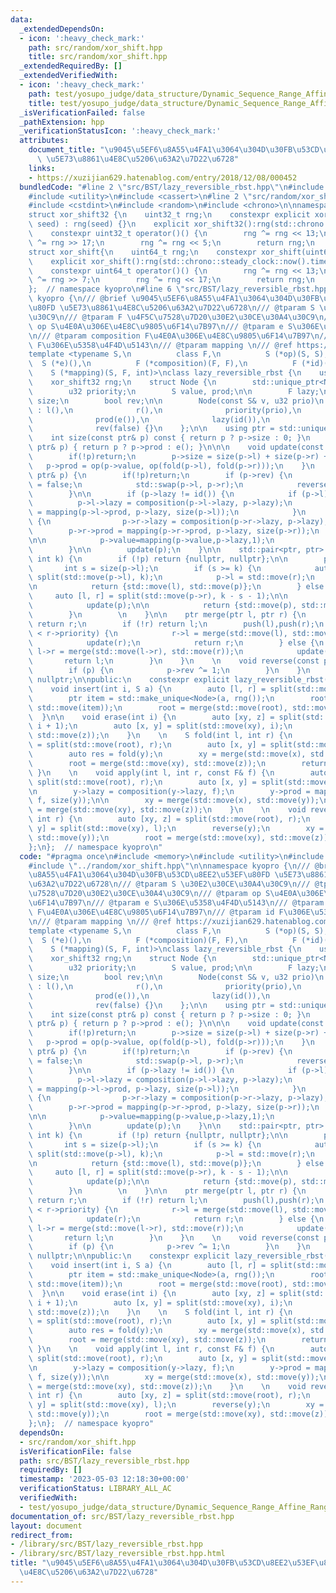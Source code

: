 ```yaml
---
data:
  _extendedDependsOn:
  - icon: ':heavy_check_mark:'
    path: src/random/xor_shift.hpp
    title: src/random/xor_shift.hpp
  _extendedRequiredBy: []
  _extendedVerifiedWith:
  - icon: ':heavy_check_mark:'
    path: test/yosupo_judge/data_structure/Dynamic_Sequence_Range_Affine_Range_Sum.test.cpp
    title: test/yosupo_judge/data_structure/Dynamic_Sequence_Range_Affine_Range_Sum.test.cpp
  _isVerificationFailed: false
  _pathExtension: hpp
  _verificationStatusIcon: ':heavy_check_mark:'
  attributes:
    document_title: "\u9045\u5EF6\u8A55\u4FA1\u3064\u304D\u30FB\u53CD\u8EE2\u53EF\u80FD\
      \ \u5E73\u8861\u4E8C\u5206\u63A2\u7D22\u6728"
    links:
    - https://xuzijian629.hatenablog.com/entry/2018/12/08/000452
  bundledCode: "#line 2 \"src/BST/lazy_reversible_rbst.hpp\"\n#include <memory>\n\
    #include <utility>\n#include <cassert>\n#line 2 \"src/random/xor_shift.hpp\"\n\
    #include <cstdint>\n#include <random>\n#include <chrono>\n\nnamespace kyopro {\n\
    struct xor_shift32 {\n    uint32_t rng;\n    constexpr explicit xor_shift32(uint32_t\
    \ seed) : rng(seed) {}\n    explicit xor_shift32():rng(std::chrono::steady_clock::now().time_since_epoch().count()){}\n\
    \    constexpr uint32_t operator()() {\n        rng ^= rng << 13;\n        rng\
    \ ^= rng >> 17;\n        rng ^= rng << 5;\n        return rng;\n    }\n};\n\n\
    struct xor_shift{\n    uint64_t rng;\n    constexpr xor_shift(uint64_t seed):rng(seed){}\n\
    \    explicit xor_shift():rng(std::chrono::steady_clock::now().time_since_epoch().count()){}\n\
    \    constexpr uint64_t operator()() {\n        rng ^= rng << 13;\n        rng\
    \ ^= rng >> 7;\n        rng ^= rng << 17;\n        return rng;\n    }\n};\n\n\
    };  // namespace kyopro\n#line 6 \"src/BST/lazy_reversible_rbst.hpp\"\n\nnamespace\
    \ kyopro {\n/// @brief \u9045\u5EF6\u8A55\u4FA1\u3064\u304D\u30FB\u53CD\u8EE2\u53EF\
    \u80FD \u5E73\u8861\u4E8C\u5206\u63A2\u7D22\u6728\n/// @tparam S \u30E2\u30CE\u30A4\
    \u30C9\n/// @tparam F \u4F5C\u7528\u7D20\u30E2\u30CE\u30A4\u30C9\n/// @tparam\
    \ op S\u4E0A\u306E\u4E8C\u9805\u6F14\u7B97\n/// @tparam e S\u306E\u5358\u4F4D\u5143\
    \n/// @tparam composition F\u4E0A\u306E\u4E8C\u9805\u6F14\u7B97\n/// @tparam id\
    \ F\u306E\u5358\u4F4D\u5143\n/// @tparam mapping \n/// @ref https://xuzijian629.hatenablog.com/entry/2018/12/08/000452\n\
    template <typename S,\n          class F,\n          S (*op)(S, S),\n        \
    \  S (*e)(),\n          F (*composition)(F, F),\n          F (*id)(),\n      \
    \    S (*mapping)(S, F, int)>\nclass lazy_reversible_rbst {\n    using u32 = uint32_t;\n\
    \    xor_shift32 rng;\n    struct Node {\n        std::unique_ptr<Node> l, r;\n\
    \        u32 priority;\n        S value, prod;\n\n        F lazy;\n        int\
    \ size;\n        bool rev;\n\n        Node(const S& v, u32 prio)\n           \
    \ : l(),\n              r(),\n              priority(prio),\n              value(v),\n\
    \              prod(e()),\n              lazy(id()),\n              size(1),\n\
    \              rev(false) {}\n    };\n\n    using ptr = std::unique_ptr<Node>;\n\
    \    int size(const ptr& p) const { return p ? p->size : 0; }\n    S fold(const\
    \ ptr& p) { return p ? p->prod : e(); }\n\n\n    void update(const ptr& p) {\n\
    \        if(!p)return;\n        p->size = size(p->l) + size(p->r) + 1;\n     \
    \   p->prod = op(p->value, op(fold(p->l), fold(p->r)));\n    }\n    void push(const\
    \ ptr& p) {\n        if(!p)return;\n        if (p->rev) {\n            p->rev\
    \ = false;\n            std::swap(p->l, p->r);\n            reverse(p->l), reverse(p->r);\n\
    \        }\n\n        if (p->lazy != id()) {\n            if (p->l) {\n      \
    \          p->l->lazy = composition(p->l->lazy, p->lazy);\n                p->l->prod\
    \ = mapping(p->l->prod, p->lazy, size(p->l));\n            }\n            if (p->r)\
    \ {\n                p->r->lazy = composition(p->r->lazy, p->lazy);\n        \
    \        p->r->prod = mapping(p->r->prod, p->lazy, size(p->r));\n            }\n\
    \n\n            p->value=mapping(p->value,p->lazy,1);\n            p->lazy=id();\n\
    \        }\n\n        update(p);\n    }\n\n    std::pair<ptr, ptr> split(ptr p,\
    \ int k) {\n        if (!p) return {nullptr, nullptr};\n\n        push(p);\n \
    \       int s = size(p->l);\n        if (s >= k) {\n            auto [l, r] =\
    \ split(std::move(p->l), k);\n            p->l = std::move(r);\n            update(p);\n\
    \n            return {std::move(l), std::move(p)};\n        } else {\n       \
    \     auto [l, r] = split(std::move(p->r), k - s - 1);\n\n            p->r = std::move(l);\n\
    \            update(p);\n\n            return {std::move(p), std::move(r)};\n\
    \        }\n        \n    }\n\n    ptr merge(ptr l, ptr r) {\n        if (!l)\
    \ return r;\n        if (!r) return l;\n        push(l),push(r);\n        if (l->priority\
    \ < r->priority) {\n            r->l = merge(std::move(l), std::move(r->l));\n\
    \            update(r);\n            return r;\n        } else {\n           \
    \ l->r = merge(std::move(l->r), std::move(r));\n            update(l);\n     \
    \       return l;\n        }\n    }\n    \n    void reverse(const ptr& p) {\n\
    \        if (p) {\n            p->rev ^= 1;\n        }\n    }\n    ptr root =\
    \ nullptr;\n\npublic:\n    constexpr explicit lazy_reversible_rbst():rng(2023){}\n\
    \    void insert(int i, S a) {\n        auto [l, r] = split(std::move(root), i);\n\
    \        ptr item = std::make_unique<Node>(a, rng());\n        root = merge(std::move(l),\
    \ std::move(item));\n        root = merge(std::move(root), std::move(r));\n  \
    \  }\n\n    void erase(int i) {\n        auto [xy, z] = split(std::move(root),\
    \ i + 1);\n        auto [x, y] = split(std::move(xy), i);\n        root = merge(std::move(x),\
    \ std::move(z));\n    }\n    \n    S fold(int l, int r) {\n        auto [xy, z]\
    \ = split(std::move(root), r);\n        auto [x, y] = split(std::move(xy), l);\n\
    \        auto res = fold(y);\n        xy = merge(std::move(x), std::move(y));\n\
    \        root = merge(std::move(xy), std::move(z));\n        return res;\n   \
    \ }\n    \n    void apply(int l, int r, const F& f) {\n        auto [xy, z] =\
    \ split(std::move(root), r);\n        auto [x, y] = split(std::move(xy), l);\n\
    \n        y->lazy = composition(y->lazy, f);\n        y->prod = mapping(y->prod,\
    \ f, size(y));\n\n        xy = merge(std::move(x), std::move(y));\n        root\
    \ = merge(std::move(xy), std::move(z));\n    }\n    \n    void reverse(int l,\
    \ int r) {\n        auto [xy, z] = split(std::move(root), r);\n        auto [x,\
    \ y] = split(std::move(xy), l);\n        reverse(y);\n        xy = merge(std::move(x),\
    \ std::move(y));\n        root = merge(std::move(xy), std::move(z));\n    }\n\
    };\n};  // namespace kyopro\n"
  code: "#pragma once\n#include <memory>\n#include <utility>\n#include <cassert>\n\
    #include \"../random/xor_shift.hpp\"\n\nnamespace kyopro {\n/// @brief \u9045\u5EF6\
    \u8A55\u4FA1\u3064\u304D\u30FB\u53CD\u8EE2\u53EF\u80FD \u5E73\u8861\u4E8C\u5206\
    \u63A2\u7D22\u6728\n/// @tparam S \u30E2\u30CE\u30A4\u30C9\n/// @tparam F \u4F5C\
    \u7528\u7D20\u30E2\u30CE\u30A4\u30C9\n/// @tparam op S\u4E0A\u306E\u4E8C\u9805\
    \u6F14\u7B97\n/// @tparam e S\u306E\u5358\u4F4D\u5143\n/// @tparam composition\
    \ F\u4E0A\u306E\u4E8C\u9805\u6F14\u7B97\n/// @tparam id F\u306E\u5358\u4F4D\u5143\
    \n/// @tparam mapping \n/// @ref https://xuzijian629.hatenablog.com/entry/2018/12/08/000452\n\
    template <typename S,\n          class F,\n          S (*op)(S, S),\n        \
    \  S (*e)(),\n          F (*composition)(F, F),\n          F (*id)(),\n      \
    \    S (*mapping)(S, F, int)>\nclass lazy_reversible_rbst {\n    using u32 = uint32_t;\n\
    \    xor_shift32 rng;\n    struct Node {\n        std::unique_ptr<Node> l, r;\n\
    \        u32 priority;\n        S value, prod;\n\n        F lazy;\n        int\
    \ size;\n        bool rev;\n\n        Node(const S& v, u32 prio)\n           \
    \ : l(),\n              r(),\n              priority(prio),\n              value(v),\n\
    \              prod(e()),\n              lazy(id()),\n              size(1),\n\
    \              rev(false) {}\n    };\n\n    using ptr = std::unique_ptr<Node>;\n\
    \    int size(const ptr& p) const { return p ? p->size : 0; }\n    S fold(const\
    \ ptr& p) { return p ? p->prod : e(); }\n\n\n    void update(const ptr& p) {\n\
    \        if(!p)return;\n        p->size = size(p->l) + size(p->r) + 1;\n     \
    \   p->prod = op(p->value, op(fold(p->l), fold(p->r)));\n    }\n    void push(const\
    \ ptr& p) {\n        if(!p)return;\n        if (p->rev) {\n            p->rev\
    \ = false;\n            std::swap(p->l, p->r);\n            reverse(p->l), reverse(p->r);\n\
    \        }\n\n        if (p->lazy != id()) {\n            if (p->l) {\n      \
    \          p->l->lazy = composition(p->l->lazy, p->lazy);\n                p->l->prod\
    \ = mapping(p->l->prod, p->lazy, size(p->l));\n            }\n            if (p->r)\
    \ {\n                p->r->lazy = composition(p->r->lazy, p->lazy);\n        \
    \        p->r->prod = mapping(p->r->prod, p->lazy, size(p->r));\n            }\n\
    \n\n            p->value=mapping(p->value,p->lazy,1);\n            p->lazy=id();\n\
    \        }\n\n        update(p);\n    }\n\n    std::pair<ptr, ptr> split(ptr p,\
    \ int k) {\n        if (!p) return {nullptr, nullptr};\n\n        push(p);\n \
    \       int s = size(p->l);\n        if (s >= k) {\n            auto [l, r] =\
    \ split(std::move(p->l), k);\n            p->l = std::move(r);\n            update(p);\n\
    \n            return {std::move(l), std::move(p)};\n        } else {\n       \
    \     auto [l, r] = split(std::move(p->r), k - s - 1);\n\n            p->r = std::move(l);\n\
    \            update(p);\n\n            return {std::move(p), std::move(r)};\n\
    \        }\n        \n    }\n\n    ptr merge(ptr l, ptr r) {\n        if (!l)\
    \ return r;\n        if (!r) return l;\n        push(l),push(r);\n        if (l->priority\
    \ < r->priority) {\n            r->l = merge(std::move(l), std::move(r->l));\n\
    \            update(r);\n            return r;\n        } else {\n           \
    \ l->r = merge(std::move(l->r), std::move(r));\n            update(l);\n     \
    \       return l;\n        }\n    }\n    \n    void reverse(const ptr& p) {\n\
    \        if (p) {\n            p->rev ^= 1;\n        }\n    }\n    ptr root =\
    \ nullptr;\n\npublic:\n    constexpr explicit lazy_reversible_rbst():rng(2023){}\n\
    \    void insert(int i, S a) {\n        auto [l, r] = split(std::move(root), i);\n\
    \        ptr item = std::make_unique<Node>(a, rng());\n        root = merge(std::move(l),\
    \ std::move(item));\n        root = merge(std::move(root), std::move(r));\n  \
    \  }\n\n    void erase(int i) {\n        auto [xy, z] = split(std::move(root),\
    \ i + 1);\n        auto [x, y] = split(std::move(xy), i);\n        root = merge(std::move(x),\
    \ std::move(z));\n    }\n    \n    S fold(int l, int r) {\n        auto [xy, z]\
    \ = split(std::move(root), r);\n        auto [x, y] = split(std::move(xy), l);\n\
    \        auto res = fold(y);\n        xy = merge(std::move(x), std::move(y));\n\
    \        root = merge(std::move(xy), std::move(z));\n        return res;\n   \
    \ }\n    \n    void apply(int l, int r, const F& f) {\n        auto [xy, z] =\
    \ split(std::move(root), r);\n        auto [x, y] = split(std::move(xy), l);\n\
    \n        y->lazy = composition(y->lazy, f);\n        y->prod = mapping(y->prod,\
    \ f, size(y));\n\n        xy = merge(std::move(x), std::move(y));\n        root\
    \ = merge(std::move(xy), std::move(z));\n    }\n    \n    void reverse(int l,\
    \ int r) {\n        auto [xy, z] = split(std::move(root), r);\n        auto [x,\
    \ y] = split(std::move(xy), l);\n        reverse(y);\n        xy = merge(std::move(x),\
    \ std::move(y));\n        root = merge(std::move(xy), std::move(z));\n    }\n\
    };\n};  // namespace kyopro"
  dependsOn:
  - src/random/xor_shift.hpp
  isVerificationFile: false
  path: src/BST/lazy_reversible_rbst.hpp
  requiredBy: []
  timestamp: '2023-05-03 12:18:30+00:00'
  verificationStatus: LIBRARY_ALL_AC
  verifiedWith:
  - test/yosupo_judge/data_structure/Dynamic_Sequence_Range_Affine_Range_Sum.test.cpp
documentation_of: src/BST/lazy_reversible_rbst.hpp
layout: document
redirect_from:
- /library/src/BST/lazy_reversible_rbst.hpp
- /library/src/BST/lazy_reversible_rbst.hpp.html
title: "\u9045\u5EF6\u8A55\u4FA1\u3064\u304D\u30FB\u53CD\u8EE2\u53EF\u80FD \u5E73\u8861\
  \u4E8C\u5206\u63A2\u7D22\u6728"
---
```

